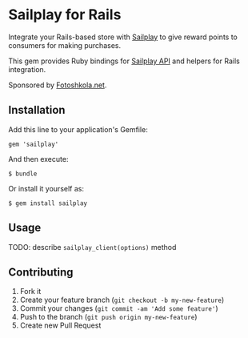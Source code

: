 # Sailplay for Rails

Integrate your Rails-based store with [Sailplay](http://sailplay.ru) to give reward points to consumers for making purchases.

This gem provides Ruby bindings for [Sailplay API](https://docs.google.com/document/d/1WZggz8i5EYbkAhbF790UB2M7qTzQq33AHBbq_7BNQcc/edit)
and helpers for Rails integration.

Sponsored by [Fotoshkola.net](http://fotoshkola.net).

## Installation

Add this line to your application's Gemfile:

    gem 'sailplay'

And then execute:

    $ bundle

Or install it yourself as:

    $ gem install sailplay

## Usage

TODO: describe `sailplay_client(options)` method

## Contributing

1. Fork it
2. Create your feature branch (`git checkout -b my-new-feature`)
3. Commit your changes (`git commit -am 'Add some feature'`)
4. Push to the branch (`git push origin my-new-feature`)
5. Create new Pull Request
